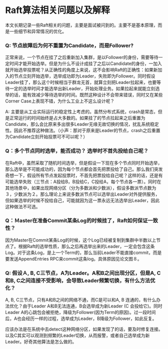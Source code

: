 # Raft算法相关问题以及解释

本文长期记录一些Raft相关的问题，主要是面试被问到的。主要不是基本原理，而是一些细节和异常情况的优化。



### Q: 节点故障后为何不重置为Candidate，而是Follower? 

正常来说，一个节点在挂了之后重新加入集群，是以Follower的身份，需要等待一定时间才能开始选举。但是为什么不设计成挂了之后以Candidate的身份，一加入就开始选举投票呢？从正确性的角度上来说，这不会影响Raft的正确性：如果新加入的节点立刻开始选举，选举成功即为Leader，失败即为Follower。同时假设Leader挂了，那么这个时候相当于群龙无首，就算立刻把Leader拉起来，也要等待一定的选举时间才能选举出新Leader，开始处理业务。如果拉起来就能立刻选举的话，能有效减少等待选举的时间。既然这种设计不会带来错误，同时又在某些Corner Case上表现不错，为什么工业上不这么设计呢？

A: 主要是从工业实际运行的稳定性上考虑的。虽然分布式系统，crash是常态，但是正常运行的时间始终是占大多数的。如果挂了的节点拉起来之后重置为Candidate，那么会比原来多出很多Leader无缘无故切换的情况，扰乱系统稳定性。因此不推荐这种做法。（小声：那对于原来是Leader的节点，crash之后重置为Candidate立刻开始投票可不可以呢？） 



### Q：多个节点同时选举，能否成功？ 选举时不首先投给自己呢？

在Raft中，虽然采取了随机时间选举，但是假设一下现在多个节点同时开始选举，那么选举是不可能成功的，因为每个节点都会首先把票投给了自己。那么我们突发奇想一下，假设所有节点发起投票时，不首先把票投给自己呢？这样的话，还是有可能选举失败（三节点：A投给B，B投给C，C投给A，每个节点各一票）。同时在其他场景中，如果出现网络分区（分为多数派和少数派），假设多数派节点数为３，少数派为２。那么理论上来说多数派节点可以选举出Leader对外提供服务，但如果选举的时候不投给自己，可能就因为这一票永远无法选举出Leader，因此这种做法不可选。



### Q：Ｍaster在准备Commit某条Log的时候挂了，Raft如何保证一致性？

因为Master在Commit某条Log的时候，这个Log已经被复制到集群中半数以上节点了。根据Raft的选举性质，那么之后再选举出来的Leader，一定会包含这条Log。对于这条Log，是上一个Term的，那么当前Leader不能直接commit，而是要发送AppendEntries RPC来commit这条log。具体原因见论文图８。



### Q: 假设Ａ, B, C三节点，A为Leader。A和B之间出现分区，但是A, C和B, C之间连接不受影响，会导致Leader频繁切换，有什么方法优化？

A, B, C三节点，只有A和B之间的网络不通，而C是可以和A, B 连通的，有什么办法优化？由于Leader A和B无法连通，B会选举成为新Leader (C 会投给它)。同时Leader A的心跳包会被拒绝，降级为Follower(因为Term的原因)。过一段时间后，A也会经历一样的过程，选举成为Leader，B降级为Follower，如此反复。

应该办法是在系统中去detect这种网络分区，如果发现了的话，要及时修复连接。以及C其实可以观测到频繁的Leader切换，从而报警，或者自己选举成为新Leader。好奇其他算法是怎么做的。







